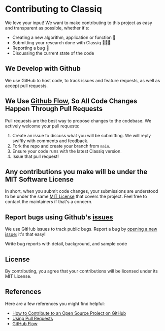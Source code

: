 # Contributing to Classiq

We love your input! We want to make contributing to this project as easy and transparent as possible, whether it's:

- Creating a new algorithm, application or function 🚀
- Submitting your research done with Classiq 👩🏻‍💻
- Reporting a bug 🐞
- Discussing the current state of the code

## We Develop with Github

We use GitHub to host code, to track issues and feature requests, as well as accept pull requests.

## We Use [Github Flow](https://guides.github.com/introduction/flow/index.html), So All Code Changes Happen Through Pull Requests

Pull requests are the best way to propose changes to the codebase. We actively welcome your pull requests:

1. Create an issue to discuss what you will be submitting. We will reply swiftly with comments and feedback.
2. Fork the repo and create your branch from `main`.
3. Ensure your code runs with the latest Classiq version.
4. Issue that pull request!

## Any contributions you make will be under the MIT Software License

In short, when you submit code changes, your submissions are understood to be under the same [MIT License](http://opensource.org/licenses/MIT) that covers the project. Feel free to contact the maintainers if that's a concern.

## Report bugs using Github's [issues](https://github.com/[YourRepo]/issues)

We use GitHub issues to track public bugs. Report a bug by [opening a new issue](https://github.com/[YourRepo]/issues/new); it's that easy!

Write bug reports with detail, background, and sample code

## License

By contributing, you agree that your contributions will be licensed under its MIT License.

## References

Here are a few references you might find helpful:

- [How to Contribute to an Open Source Project on GitHub](https://opensource.guide/how-to-contribute/)
- [Using Pull Requests](https://help.github.com/articles/about-pull-requests/)
- [GitHub Flow](https://guides.github.com/introduction/flow/)
